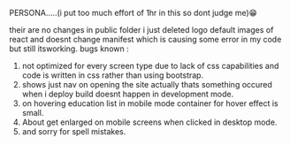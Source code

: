PERSONA.....(i put too much effort of 1hr in this so dont judge me)😁


their are no changes in public folder i just deleted logo default images of react and doesnt change manifest which is causing some error in my code but still itsworking.
bugs known :
1. not optimized for every screen type due to lack of css capabilities and code is written in css rather than using bootstrap.
2. shows just nav on opening the site actually thats something occured when i deploy build doesnt happen in development mode.
3. on hovering education list in mobile mode container for hover effect is small. 
4. About get enlarged on mobile screens when clicked in desktop mode.
5. and sorry for spell mistakes.
